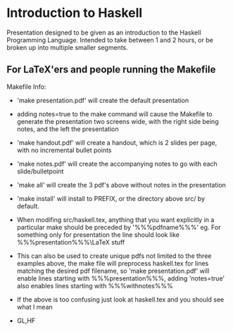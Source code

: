 Introduction to Haskell
=======================
Presentation designed to be given as an introduction to the Haskell Programming
Language. Intended to take between 1 and 2 hours, or be broken up into multiple
smaller segments.

For LaTeX'ers and people running the Makefile
---------------------------------------------
Makefile Info:
 - 'make presentation.pdf' will create the default presentation
 - adding notes=true to the make command will cause the Makefile to generate the
   presentation two screens wide, with the right side being notes, and the left
   the presentation
 - 'make handout.pdf' will create a handout, which is 2 slides per page, with no
   incremental bullet points
 - 'make notes.pdf' will create the accompanying notes to go with each
   slide/bulletpoint
 - 'make all' will create the 3 pdf's above without notes in the presentation
 - 'make install' will install to PREFIX, or the directory above src/ by default.

 - When modifing src/haskell.tex, anything that you want explicitly in a
   particular make should be preceded by '%%%pdfname%%%'
   eg. For something only for presentation the line should look like
   %%%presentation%%%\LaTeX stuff
 - This can also be used to create unique pdfs not limited to the three examples
   above, the make file will preprocess haskell.tex for lines matching the
   desired pdf filename, so 'make presentation.pdf' will enable lines starting
   with %%%presentation%%%, adding 'notes=true' also enables lines starting with
   %%%withnotes%%%
 - If the above is too confusing just look at haskell.tex and you should see
   what I mean
 - GL,HF
